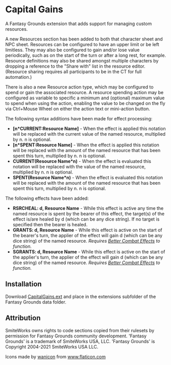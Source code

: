 # Capital Gains
A Fantasy Grounds extension that adds support for managing custom resources.

A new Resources section has been added to both that character sheet and NPC sheet. Resources can be configured to have an upper limit or be left limitless. They may also be configured to gain and/or lose value periodically, such as on the start of the turn or after a long rest, for example. Resource definitions may also be shared amongst multiple characters by dropping a reference to the "Share with" list in the resource editor. (Resource sharing requires all participants to be in the CT for full automation.)

There is also a new Resource action type, which may be configured to spend or gain the associated resource. A resource spending action may be configured as variable to specific a minimum and (optional) maximum value to spend when using the action, enabling the value to be changed on the fly via Ctrl+Mouse Wheel on either the action text or mini-action button.

The following syntax additions have been made for effect processing:
* **[n\*CURRENT:Resource Name]** - When the effect is applied this notation will be replaced with the current value of the named resource, multiplied by n. n is optional.
* **[n\*SPENT:Resource Name]** - When the effect is applied this notation will be replaced with the amount of the named resource that has been spent this turn, multiplied by n. n is optional.
* **CURRENT(Resource Name\*n)** - When the effect is evaluated this notation will be replaced with the value of the named resource, multiplied by n. n is optional.
* **SPENT(Resource Name\*n)** - When the effect is evaluated this notation will be replaced with the amount of the named resource that has been spent this turn, multiplied by n. n is optional.

The following effects have been added:
* **RSRCHEAL: d, Resource Name** - While this effect is active any time the named resource is spent by the bearer of this effect, the target(s) of the effect is/are healed by d (which can be any dice string). If no target is specified then the bearer is healed.
* **GRANTS: d, Resource Name** - While this effect is active on the start of the bearer's turn, the applier of the effect will gain d (which can be any dice string) of the named resource. *Requires [Better Combat Effects](https://forge.fantasygrounds.com/shop/items/76/view) to function.*
* **SGRANTS: d, Resource Name** - While this effect is active on the start of the applier's turn, the applier of the effect will gain d (which can be any dice string) of the named resource. *Requires [Better Combat Effects](https://forge.fantasygrounds.com/shop/items/76/view) to function.*

## Installation
Download [CapitalGains.ext](https://github.com/MeAndUnique/CapitalGains/releases) and place in the extensions subfolder of the Fantasy Grounds data folder.

## Attribution
SmiteWorks owns rights to code sections copied from their rulesets by permission for Fantasy Grounds community development.
'Fantasy Grounds' is a trademark of SmiteWorks USA, LLC.
'Fantasy Grounds' is Copyright 2004-2021 SmiteWorks USA LLC.

<div>Icons made by <a href="https://www.flaticon.com/authors/wanicon" title="wanicon">wanicon</a> from <a href="https://www.flaticon.com/" title="Flaticon">www.flaticon.com</a></div>